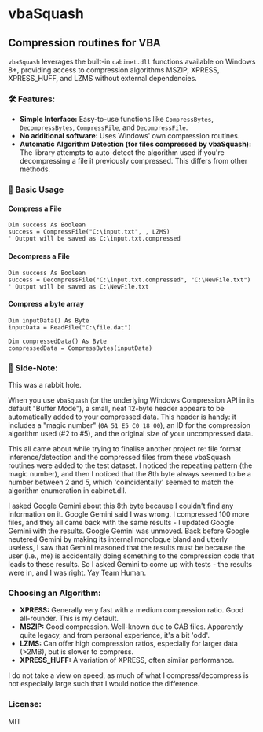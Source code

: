 # vbaSquash
## Compression routines for VBA

`vbaSquash` leverages the built-in `cabinet.dll` functions available on Windows 8+, providing access to compression algorithms MSZIP, XPRESS, XPRESS_HUFF, and LZMS without external dependencies.

### 🛠️ Features:

*   **Simple Interface:** Easy-to-use functions like `CompressBytes`, `DecompressBytes`, `CompressFile`, and `DecompressFile`.
*   **No additional software:** Uses Windows' own compression routines.
*   **Automatic Algorithm Detection (for files compressed by vbaSquash):** The library attempts to auto-detect the algorithm used if you're decompressing a file it previously compressed. This differs from other methods.


### 🚀 Basic Usage

#### Compress a File
```vba
Dim success As Boolean
success = CompressFile("C:\input.txt", , LZMS)
' Output will be saved as C:\input.txt.compressed
```

#### Decompress a File
```vba
Dim success As Boolean
success = DecompressFile("C:\input.txt.compressed", "C:\NewFile.txt")
' Output will be saved as C:\NewFile.txt
```

#### Compress a byte array
```vba
Dim inputData() As Byte
inputData = ReadFile("C:\file.dat")

Dim compressedData() As Byte
compressedData = CompressBytes(inputData)
```

### 📝 Side-Note:

This was a rabbit hole.

When you use `vbaSquash` (or the underlying Windows Compression API in its default "Buffer Mode"), a small, neat 12-byte header appears to be automatically added to your compressed data. This header is handy: it includes a "magic number" (`0A 51 E5 C0 18 00`), an ID for the compression algorithm used (#2 to #5), and the original size of your uncompressed data.

This all came about while trying to finalise another project re: file format inference/detection and the compressed files from these vbaSquash routines were added to the test dataset. I noticed the repeating pattern (the magic number), and then I noticed that the 8th byte always seemed to be a number between 2 and 5, which 'coincidentally' seemed to match the algorithm enumeration in cabinet.dll.

I asked Google Gemini about this 8th byte because I couldn't find any information on it. Google Gemini said I was wrong. I compressed 100 more files, and they all came back with the same results - I updated Google Gemini with the results. Google Gemini was unmoved. Back before Google neutered Gemini by making its internal monologue bland and utterly useless, I saw that Gemini reasoned that the results must be because the user (i.e., me) is accidentally doing something to the compression code that leads to these results. So I asked Gemini to come up with tests - the results were in, and I was right. Yay Team Human.

### Choosing an Algorithm:

*   **XPRESS:** Generally very fast with a medium compression ratio. Good all-rounder. This is my default.
*   **MSZIP:** Good compression. Well-known due to CAB files. Apparently quite legacy, and from personal experience, it's a bit 'odd'.
*   **LZMS:** Can offer high compression ratios, especially for larger data (>2MB), but is slower to compress.
*   **XPRESS_HUFF:** A variation of XPRESS, often similar performance.

I do not take a view on speed, as much of what I compress/decompress is not especially large such that I would notice the difference.

### License:

MIT
